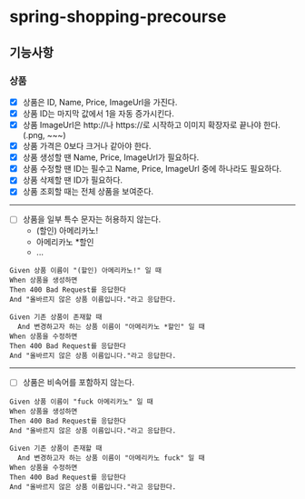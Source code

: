 # spring-shopping-precourse

## 기능사항 

### 상품
- [x] 상품은 ID, Name, Price, ImageUrl을 가진다.
- [x] 상품 ID는 마지막 값에서 1을 자동 증가시킨다.
- [x] 상품 ImageUrl은 http://나 https://로 시작하고 이미지 확장자로 끝나야 한다. (.png, ~~~)
- [x] 상품 가격은 0보다 크거나 같아야 한다.
- [x] 상품 생성할 땐 Name, Price, ImageUrl가 필요하다.
- [x] 상품 수정할 땐 ID는 필수고 Name, Price, ImageUrl 중에 하나라도 필요하다.
- [x] 상품 삭제할 땐 ID가 필요하다.
- [x] 상품 조회할 때는 전체 상품을 보여준다.

---
- [ ] 상품을 일부 특수 문자는 허용하지 않는다.
    * (할인) 아메리카노!
    * 아메리카노 *할인
    * ...

```gherkin
Given 상품 이름이 "(할인) 아메리카노!" 일 때
When 상품을 생성하면
Then 400 Bad Request를 응답한다
And "올바르지 않은 상품 이름입니다."라고 응답한다.
```
```gherkin
Given 기존 상품이 존재할 때
  And 변경하고자 하는 상품 이름이 "아메리카노 *할인" 일 때
When 상품을 수정하면
Then 400 Bad Request를 응답한다
And "올바르지 않은 상품 이름입니다."라고 응답한다.
```

---
- [ ] 상품은 비속어를 포함하지 않는다.
```gherkin
Given 상품 이름이 "fuck 아메리카노" 일 때
When 상품을 생성하면
Then 400 Bad Request를 응답한다
And "올바르지 않은 상품 이름입니다."라고 응답한다.
```
```gherkin
Given 기존 상품이 존재할 때
  And 변경하고자 하는 상품 이름이 "아메리카노 fuck" 일 때
When 상품을 수정하면
Then 400 Bad Request를 응답한다
And "올바르지 않은 상품 이름입니다."라고 응답한다.
```